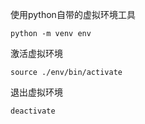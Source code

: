 使用python自带的虚拟环境工具

```
python -m venv env
```

激活虚拟环境

```
source ./env/bin/activate	
```

退出虚拟环境

```
deactivate
```

